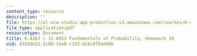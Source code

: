 ```yaml
---
content_type: resource
description: ''
file: https://ol-ocw-studio-app-production.s3.amazonaws.com/courses/6-436j-fundamentals-of-probability-fall-2018/4103de222c00cba8c1d38c6c0f0ae89b_MIT6_436JF18_hw10.pdf
file_type: application/pdf
resourcetype: Document
title: 6.436J / 15.085J Fundamentals of Probability, Homework 10
uid: 4103de22-2c00-cba8-c1d3-8c6c0f0ae89b
---
```

